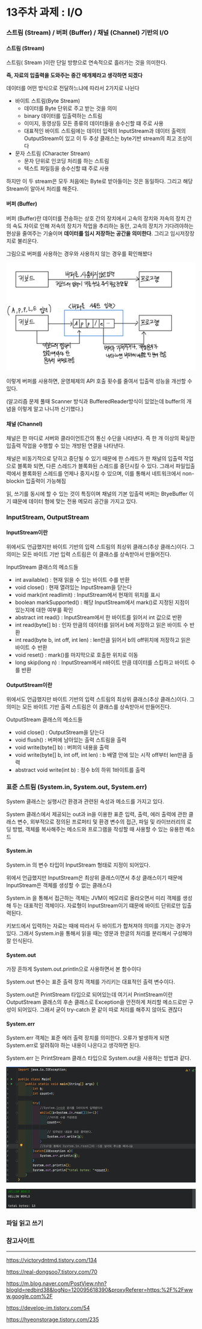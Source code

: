 # 13주차 과제 : I/O

### 스트림 (Stream) / 버퍼 (Buffer) / 채널 (Channel) 기반의 I/O

#### 스트림 (Stream)

스트림( Stream )이란 단일 방향으로 연속적으로 흘러가는 것을 의미한다.

**즉, 자료의 입출력을 도와주는 중간 매개체라고 생각하면 되겠다**

데이터를 어떤 방식으로 전달하느냐에 따라서 2가지로 나뉜다

- 바이트 스트림(Byte Stream)
  - 데이터를 Byte 단위로 주고 받는 것을 의미
  - binary 데이터를 입출력하는 스트림
  - 이미지, 동영상등 모든 종류의 데이터들을 송수신할 떄 주로 사용
  - 대표적인 바이트 스트림에는 데이터 입력의 InputStream과 데이터 출력의 OutputStream이 있고 이 두 추상 클래스는 byte기반 stream의 최고 조상이다 
- 문자 스트림 (Character Stream)
  - 문자 단위로 인코딩 처리를 하는 스트림
  - 텍스트 파일등을 송수신할 떄 주로 사용

하지만 이 두 stream은 모두 처음에는 Byte로 받아들이는 것은 동일하다. 그리고 해당 Stream이 알아서 처리를 해준다.



#### 버퍼 (Buffer)

버퍼 (Buffer)란 데이터를 전송하는 상호 간의 장치에서 고속의 장치와 저속의 장치 간의 속도 차이로 인해 저속의 장치가 작업을 추리하는 동안, 고속의 장치가 기다려야하는 현상을 줄여주는 기술이며 **데이터를 임시 저장하는 공간을 의미한다**. 그리고  임시저장장치로 불리운다.



그림으로 버퍼를 사용하는 경우와 사용하지 않는 경우를 확인해봤다

![buffer](./img/buffer.jpg)



이렇게 버퍼를 사용하면, 운영체제의 API 호출 횟수를 줄여서 입출력 성능을 개선할 수 있다. 

(알고리즘 문제 풀때 Scanner 방식과 BufferedReader방식이 있었는데 buffer의 개념을 이렇게 알고 나니까 신기했다.)



#### 채널 (Channel)

채널은 한 마디로 서버와 클라이언트간의 통신 수단을 나타낸다. 즉 한 개 이상의 확실한 입출력 작업을 수행할 수 있는 개방된 연결을 나타낸다.

채널은 비동기적으로 닫히고 중단될 수 있기 때문에 한 스레드가 한 채널의 입출력 작업으로 블록화 되면, 다른 스레드가 블록화된 스레드를 중단시킬 수 있다. 그래서 파일입출력에서 블록화된 스레드를 언제나 중지시킬 수 있으며, 이를 통해서 네트워크에서 non-blockin 입출력이 가능해짐

읽, 쓰기를 동시에 할 수 있는 것이 특징이며 채널의 기본 입출력 버퍼는 BtyeBuffer 이기 떄문에 데이터 형에 맞는 전용 메모리 공간을 가지고 있다. 



### InputStream, OutputStream

#### InputStream이란

위에서도 언급했지만 바이트 기반의 입력 스트림의 최상위 클래스(추상 클래스)이다. 그 의미는 모든 바이트 기반 입력 스트림은 이 클래스를 상속받아서 만들어진다.

InputStream 클래스의 메소드들

- int available() : 현재 읽을 수 있는 바이트 수를 반환
- void close() : 현재 열려있는 InputStream을 닫는다
- void mark(int readlimit) : InputStream에서 현재의 위치를 표시
- boolean markSupported() : 해당 InputStream에서 mark()로 지정된 지점이 있는지에 대한 여부를 확인
- abstract int read() : InputStream에서 한 바이트를 읽어서 int 값으로 반환
- int read(byte[] b) : 인자 만큼의 데이터를 읽어서 b에 저장하고 읽은 바이트 수 반환
- int read(byte b, int off, int len) : len만큼 읽어서 b의 off위치에 저장하고 읽은 바이트 수 반환
- void reset() : mark()를 마지막으로 호출한 위치로 이동
- long skip(long n) : InputStream에서 n바이트 만큼 데이터를 스킵하고 바이트 수를 반환



#### OutputStream이란

위에서도 언급했지만 바이트 기반의 입력 스트림의 최상위 클래스(추상 클래스)이다. 그 의미는 모든 바이트 기반 출력 스트림은 이 클래스를 상속받아서 만들어진다.

OutputStream 클래스의 메소드들

- void close() : OutputStream을 닫는다
- void flush() : 버퍼에 남아있는 출력 스트림을 출력
- void write(byte[] b) : 버퍼의 내용을 출력
- void write(byte[] b, int off, int len) : b 배열 안에 있는 시작 off부터 len만큼 출력
- abstract void write(int b) : 정수 b의 하위 1바이트를 출력



### 표준 스트림 (System.in, System.out, System.err)

System 클래스는 실행시간 환경과 관련된 속성과 메소드를 가지고 있다. 

System 클래스에서 제공되는 out과 in을 이용한 표준 입력, 출력, 에러 출력에 관한 클래스 변수, 외부적으로 정의된 프로퍼티 및 환경 변수의 접근, 파일 및 라이브러리의 로딩 방법, 객체를 복사해주는 메소드와 프로그램을 작성할 때 사용할 수 있는 유용한 메소드

#### System.in

System.in 의 변수 타입이 InputStream 형태로 지정이 되어있다. 

위에서 언급했지만 InputStream은 최상위 클래스이면서 추상 클래스이기 때문에 InputStream은 객체를 생성할 수 없는 클래스다

System.in 을 통해서 접근하는 객체는 JVM이 메모리로 올라오면서 미리 객체를 생성해 두는 대표적인 객체이다. 자료형이 InputStream이기 떄문에 바이트 단위로만 입출력된다.

키보드에서 입력하는 자료는 때에 따라서 두 바이트가 합쳐져야 의미를 가지는 경우가 있다. 그래서 System.in을 통해서 읽을 때는 영문과 한글의 처리를 분리해서 구성해야 잘 인식된다.



#### System.out

가장 흔하게 System.out.println으로 사용하면서 본 함수이다

System.out 변수는 표준 출력 장치 객체를 가리키는 대표적인 출력 변수이다.

System.out은 PrintStream 타입으로 되어있는데 여기서 PrintStream이란 OutputStream 클래스의 후손 클래스로 Exception을 안전하게 처리할 메소드로만 구성이 되어있다. 그래서 굳이 try-catch 문 같이 따로 처리를 해주지 않아도 괜찮다



#### System.err

System.err 객체는 표준 에러 출력 장치를 의미한다. 오류가 발생하게 되면 System.err로 알려줘야 하는 내용이 나온다고 생각하면 된다.

System.err 는 PrintStream 클래스 타입으로 System.out을 사용하는 방법과 같다.

![System1](./img/System.png)

![System1](./img/System1.png)





### 파일 읽고 쓰기





### 참고사이트

---

https://victorydntmd.tistory.com/134

https://real-dongsoo7.tistory.com/70

https://m.blog.naver.com/PostView.nhn?blogId=redbird38&logNo=120095618390&proxyReferer=https:%2F%2Fwww.google.com%2F

https://develop-im.tistory.com/54

https://hyeonstorage.tistory.com/235